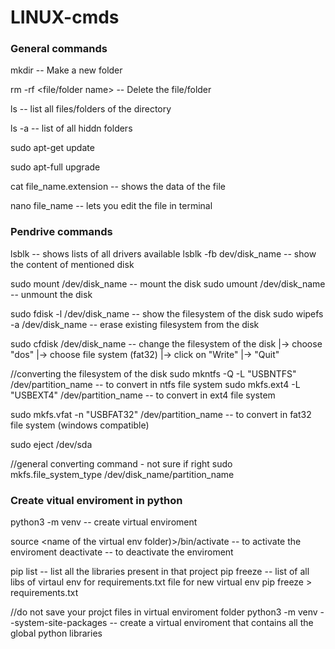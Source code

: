 # LINUX-cmds

<h3> General commands </h3>
mkdir <directory name>		--	Make a new folder

rm -rf <file/folder name>	--	Delete the file/folder

ls      -- 	list all files/folders of the directory
  
ls -a   --  list of all hiddn folders

sudo apt-get update
  
sudo apt-full upgrade

cat file_name.extension  -- shows the data of the file
  
nano file_name           -- lets you edit the file in terminal



<h3> Pendrive commands </h3>
lsblk                           -- shows lists of all drivers available
lsblk -fb dev/disk_name         -- show the content of mentioned disk

sudo mount /dev/disk_name       -- mount the disk
sudo umount /dev/disk_name      -- unmount the disk

sudo fdisk -l /dev/disk_name    -- show the filesystem of the disk
sudo wipefs -a /dev/disk_name   -- erase existing filesystem from the disk

sudo cfdisk /dev/disk_name      -- change the filesystem of the disk
                                    |-> choose "dos"
                                    |-> choose file system (fat32)
                                    |-> click on "Write"
                                    |-> "Quit"

//converting the filesystem of the disk
sudo mkntfs -Q -L "USBNTFS" /dev/partition_name -- to convert in ntfs file system
sudo mkfs.ext4 -L "USBEXT4" /dev/partition_name -- to convert in ext4 file system

sudo mkfs.vfat -n "USBFAT32" /dev/partition_name -- to convert in fat32 file system (windows compatible)

sudo eject /dev/sda

//general converting command - not sure if right
sudo mkfs.file_system_type /dev/disk_name/partition_name



<h3> Create vitual enviroment in python </h3>
python3 -m venv <name of the virtual env folder>	--	create virtual enviroment

source <name of the virtual env folder)>/bin/activate		--	to activate the enviroment
deactivate 		--	to deactivate the enviroment

pip list		--	list all the libraries present in that project
pip freeze		--	list of all libs of virtaul env for requirements.txt file for new virtual env
pip freeze > requirements.txt	

//do not save your projct files in virtual enviroment folder
python3 -m venv <name of the virtual env folder> --system-site-packages		--	create a virtual enviroment that contains all the global python libraries


